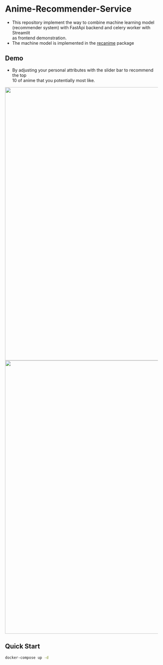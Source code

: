 # Anime-Recommender-Service
* This repository implement the way to combine machine learning model  
(recommender system) with FastApi backend and celery worker with Streamlit  
as frontend demonstration.  
* The machine model is implemented in the [recanime](https://github.com/ycc789741ycc/anime-recommender-system)  package  

## Demo 
* By adjusting your personal attributes with the slider bar to recommend the top  
10 of anime that you potentially most like.  

<img src="https://user-images.githubusercontent.com/68042897/188027555-9c7ddcd0-6433-4dc4-ad57-e017563db523.png" width="900">

<img src="https://user-images.githubusercontent.com/68042897/188026981-32635fdd-1569-415c-bf41-09d330be111b.gif" width="900">

## Quick Start 
```bash
docker-compose up -d
```
